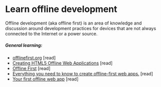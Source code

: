 # Learn offline development

Offline development (aka offline first) is an area of knowledge and discussion around development practices for devices that are not always connected to the Internet or a power source.

##### General learning:

* [offlinefirst.org](http://offlinefirst.org) [read]
* [Creating HTML5 Offline Web Applications](http://apress.jensimmons.com/v5/pro-html5-programming/ch12.html)  [read]
* [Offline First](http://www.webdirections.org/offlineworkshop/ibooksDraft.pdf) [read]
* [Everything you need to know to create offline-first web apps.](https://github.com/pazguille/offline-first) [read]
* [Your first offline web app](https://developers.google.com/web/fundamentals/getting-started/your-first-offline-web-app/) [read]





















 






